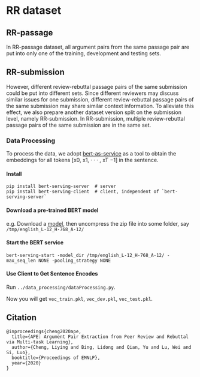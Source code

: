 # RR dataset

## RR-passage
In RR-passage dataset, all argument pairs from the same passage pair are put into only one of the training, development and testing sets. 

## RR-submission
However, different review-rebuttal passage pairs of the same submission could be put into different sets.
Since different reviewers may discuss similar issues for one submission, different review-rebuttal passage pairs of the same submission may share similar context information.
To alleviate this effect, we also prepare another dataset version split on the submission level, namely RR-submission.
In RR-submission, multiple review-rebuttal passage pairs of the same submission are in the same set.

### Data Processing
To process the data, we adopt [bert-as-service](https://github.com/hanxiao/bert-as-service) as a tool to obtain the embeddings for all tokens [x0, x1, · · · , xT −1] in the sentence.

#### Install
```
pip install bert-serving-server  # server
pip install bert-serving-client  # client, independent of `bert-serving-server`
```

#### Download a pre-trained BERT model
e.g. Download a [model](https://storage.googleapis.com/bert_models/2018_10_18/cased_L-12_H-768_A-12.zip), then uncompress the zip file into some folder, say ```/tmp/english_L-12_H-768_A-12/```

#### Start the BERT service
```bert-serving-start -model_dir /tmp/english_L-12_H-768_A-12/ -max_seq_len NONE -pooling_strategy NONE```

#### Use Client to Get Sentence Encodes
Run ```../data_processing/dataProcessing.py```.

Now you will get ```vec_train.pkl```, ```vec_dev.pkl```, ```vec_test.pkl```.


## Citation
```
@inproceedings{cheng2020ape,
  title={APE: Argument Pair Extraction from Peer Review and Rebuttal via Multi-task Learning},
  author={Cheng, Liying and Bing, Lidong and Qian, Yu and Lu, Wei and Si, Luo},
  booktitle={Proceedings of EMNLP},
  year={2020}
}
```
